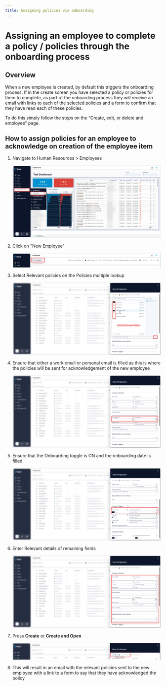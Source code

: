 ```yaml
---
title: Assigning policies via onboarding
---
```


# Assigning an employee to complete a policy / policies through the onboarding process

## Overview

When a new employee is created, by default this triggers the onboarding process. If in the create screen you have selected a policy or policies for them to complete, as part of the onboarding process they will receive an email with links to each of the selected policies and a form to confirm that they have read each of these policies.

To do this simply follow the steps on the “Create, edit, or delete and employee” page.

## How to assign policies for an employee to acknowledge on creation of the employee item

1. Navigate to Human Resources > Employees  

    ![Step 1](<Step 1.png>)

2. Click on "New Employee"

    ![Step 2](<Step 2.png>)

3. Select Relevant policies on the Policies multiple lookup  

    ![Step 3](<Step 3.png>)

4. Ensure that either a work email or personal email is filled as this is where the policies will be sent for acknowledgement of the new employee  

    ![Step 4](<Step 4.png>)

5. Ensure that the Onboarding toggle is ON and the onboarding date is filled  

    ![Step 5](<Step 5.png>)

6. Enter Relevant details of remaining fields  

    ![Step 6](<Step 6.png>)

7. Press **Create** or **Create and Open**

    ![Step 7](<Step 7.png>)
    
8. This will result in an email with the relevant policies sent to the new employee with a link to a form to say that they have acknowledged the policy